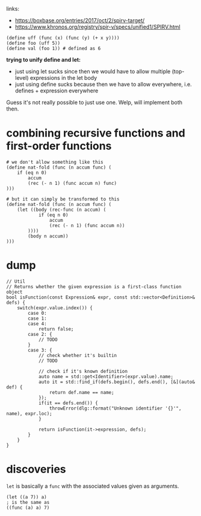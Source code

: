 links:
- https://boxbase.org/entries/2017/oct/2/spirv-target/
- https://www.khronos.org/registry/spir-v/specs/unified1/SPIRV.html

```
(define uff (func (x) (func (y) (+ x y))))
(define foo (uff 5))
(define val (foo 1)) # defined as 6
```

__trying to unify define and let:__

- just using let sucks since then we would have to allow multiple
  (top-level) expressions in the let body
- just using define sucks because then we have to allow everywhere,
  i.e. defines + expression everywhere

Guess it's not really possible to just use one. Welp, will implement
both then.

# combining recursive functions and first-order functions

```
# we don't allow something like this
(define nat-fold (func (n accum func) (
	if (eq n 0)
		accum
		(rec (- n 1) (func accum n) func)
)))

# but it can simply be transformed to this
(define nat-fold (func (n accum func) (
	(let ((body (rec-func (n accum) (
			if (eq n 0)
				accum
				(rec (- n 1) (func accum n))
		))))
		(body n accum))
)))
```

# dump

```
// Util
// Returns whether the given expression is a first-class function object
bool isFunction(const Expression& expr, const std::vector<Definition>& defs) {
	switch(expr.value.index()) {
		case 0:
		case 1:
		case 4:
			return false;
		case 2: {
			// TODO
		}
		case 3: {
			// check whether it's builtin
			// TODO

			// check if it's known definition
			auto name = std::get<Identifier>(expr.value).name;
			auto it = std::find_if(defs.begin(), defs.end(), [&](auto& def) {
				return def.name == name;
			});
			if(it == defs.end()) {
				throwError(dlg::format("Unknown identifier '{}'", name), expr.loc);
			}

			return isFunction(it->expression, defs);
		}
	}
}

```

# discoveries

`let` is basically a `func` with the associated values given as arguments.

```
(let ((a 7)) a)
; is the same as
((func (a) a) 7)
```


